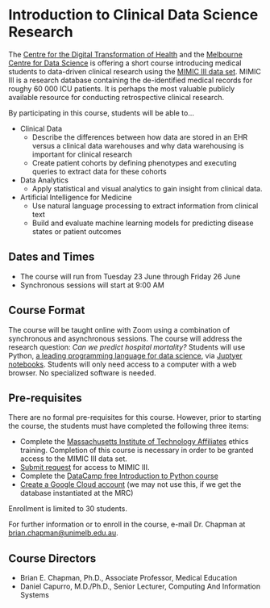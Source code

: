 # Introduction to Clinical Data Science Research


The [Centre for the Digital Transformation of Health](https://mdhs.unimelb.edu.au/our-organisation/institutes-centres-departments/habic) and the [Melbourne Centre for Data Science](https://science.unimelb.edu.au/mcds) is offering a short course introducing medical students to data-driven clinical research using the [MIMIC III data set](https://mimic.physionet.org/). MIMIC III is a research database containing the de-identified medical records for roughy 60 000 ICU patients. It is perhaps the most valuable publicly available resource for conducting retrospective clinical research.

By participating in this course, students will be able to...

- Clinical Data
    - Describe the differences between how data are stored in an EHR versus a clinical data warehouses and why data warehousing is important for clinical research
    - Create patient cohorts by defining phenotypes and executing queries to extract data for these cohorts
- Data Analytics
    - Apply statistical and visual analytics to gain insight from clinical data.
- Artificial Intelligence for Medicine
    - Use natural language processing to extract information from clinical text
    - Build and evaluate machine learning models for predicting disease states or patient outcomes

## Dates and Times

- The course will run from Tuesday 23 June through Friday 26 June
- Synchronous sessions will start at 9:00 AM

## Course Format

The course will be taught online with Zoom using a combination of synchronous and asynchronous sessions. The course will address the research question: _Can we predict hospital mortality?_ Students will use Python, [a leading programming language for data science](https://www.analyticsinsight.net/top-10-data-science-programming-languages-for-2020/), via [Juptyer notebooks](https://towardsdatascience.com/the-complete-guide-to-jupyter-notebooks-for-data-science-8ff3591f69a4). Students will only need access to a computer with a web browser. No specialized software is needed.

## Pre-requisites

There are no formal pre-requisites for this course. However, prior to starting the course, the students must have completed the following three items:

- Complete the [Massachusetts Institute of Technology Affiliates](https://www.citiprogram.org/index.cfm?pageID=154&icat=0&ac=0) ethics training. Completion of this course is necessary in order to be granted access to the MIMIC III data set.
- [Submit request](https://physionet.org/content/mimiciii/) for access to MIMIC III.
- Complete the [DataCamp free Introduction to Python course](https://learn.datacamp.com/courses/intro-to-python-for-data-science)
- [Create a Google Cloud account](https://cloud.google.com/) (we may not use this, if we get the database instantiated at the MRC)

Enrollment is limited to 30 students.

For further information or to enroll in the course, e-mail Dr. Chapman at <brian.chapman@unimelb.edu.au>.

## Course Directors

- Brian E. Chapman, Ph.D., Associate Professor, Medical Education
- Daniel Capurro, M.D./Ph.D., Senior Lecturer, Computing And Information Systems

